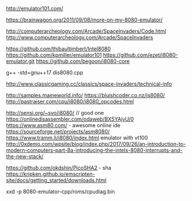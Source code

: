 http://emulator101.com/

https://brainwagon.org/2011/09/08/more-on-my-8080-emulator/

http://computerarcheology.com/Arcade/SpaceInvaders/Code.html
http://www.computerarcheology.com/Arcade/SpaceInvaders


https://github.com/thibaultimbert/Intel8080
https://github.com/kpmiller/emulator101
https://github.com/ezet/i8080-emulator.git
https://github.com/begoon/i8080-core

g++ -std=gnu++17 dis8080.cpp

http://www.classicgaming.cc/classics/space-invaders/technical-info

http://samples.mameworld.info/
https://bluishcoder.co.nz/js8080/
http://pastraiser.com/cpu/i8080/i8080_opcodes.html


http://sensi.org/~svo/i8080/ // good one
https://onlinedisassembler.com/odaweb/BX5YAjyU/0
https://www.asm80.com/ - awesome online ide
https://sourceforge.net/projects/asm8080/
https://www.tramm.li/i8080/index.html emulator with vt100
http://0xdemo.com/wpsite/blog/index.php/2017/09/26/an-introduction-to-modern-computers-part-8a-introducing-the-intels-8080-interrupts-and-the-new-stack/



https://github.com/okdshin/PicoSHA2 - sha
https://kripken.github.io/emscripten-site/docs/getting_started/downloads.html


xxd -p 8080-emulator-cpp/roms/cpudiag.bin